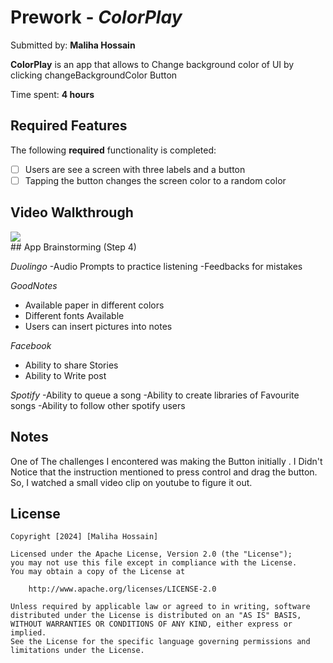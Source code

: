 # Prework - *ColorPlay*

Submitted by: **Maliha Hossain**

**ColorPlay** is an app that  allows to Change  background color of UI by clicking changeBackgroundColor Button

Time spent: **4 hours** 

## Required Features

The following **required** functionality is completed:

- [ ] Users are see a screen with three labels and a button
- [ ] Tapping the button changes the screen color to a random color
 
## Video Walkthrough

<div>
    <a href="https://www.loom.com/share/b3b49e772da0424fa83c982ec2be2ea0">
    <a href="https://www.loom.com/share/b3b49e772da0424fa83c982ec2be2ea0">
      <img style="max-width:300px;" src="https://cdn.loom.com/sessions/thumbnails/b3b49e772da0424fa83c982ec2be2ea0-e252814a6f6dd461-full-play.gif">
    </a>
  </div>## App Brainstorming (Step 4)

  *Duolingo* 
  -Audio Prompts to practice listening
  -Feedbacks for mistakes

  *GoodNotes*
  - Available paper in different colors
  - Different fonts Available
  - Users can insert pictures into notes

 *Facebook*
 - Ability to share Stories
 - Ability to Write post

 *Spotify*
 -Ability to queue a song
 -Ability to create libraries of Favourite songs
 -Ability to follow other spotify users
 
  
## Notes

One of The challenges I encontered was making the Button initially . I Didn't Notice that the instruction mentioned to press control and drag the button. So, I watched a small video clip on youtube to figure it out. 

## License

    Copyright [2024] [Maliha Hossain]

    Licensed under the Apache License, Version 2.0 (the "License");
    you may not use this file except in compliance with the License.
    You may obtain a copy of the License at

        http://www.apache.org/licenses/LICENSE-2.0

    Unless required by applicable law or agreed to in writing, software
    distributed under the License is distributed on an "AS IS" BASIS,
    WITHOUT WARRANTIES OR CONDITIONS OF ANY KIND, either express or implied.
    See the License for the specific language governing permissions and
    limitations under the License.
